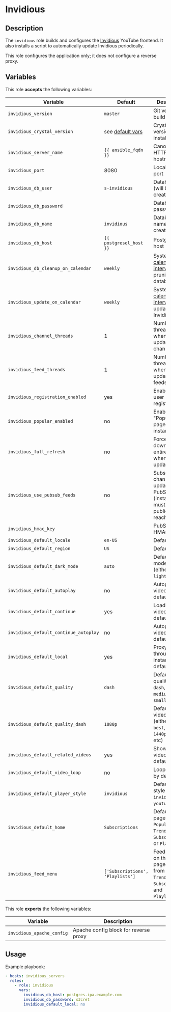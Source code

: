 Invidious
=========

Description
-----------

The `invidious` role builds and configures the [Invidious](https://invidious.io/)
YouTube frontend. It also installs a script to automatically update Invidious
periodically.

This role configures the application only; it does not configure a reverse
proxy.


Variables
---------

This role **accepts** the following variables:

Variable                              | Default                               | Description
--------------------------------------|---------------------------------------|------------
`invidious_version`                   | `master`                              | Git version to build
`invidious_crystal_version`           | see [default vars](defaults/main.yml) | Crystal version to install
`invidious_server_name`               | `{{ ansible_fqdn }}`                  | Canonical HTTP hostname
`invidious_port`                      | 8080                                  | Local listening port
`invidious_db_user`                   | `s-invidious`                         | Database user (will be created)
`invidious_db_password`               | &nbsp;                                | Database password
`invidious_db_name`                   | `invidious`                           | Database name (will be created)
`invidious_db_host`                   | `{{ postgresql_host }}`               | PostgreSQL host
`invidious_db_cleanup_on_calendar`    | `weekly`                              | Systemd [calendar interval](https://www.freedesktop.org/software/systemd/man/systemd.time.html#Calendar%20Events) for pruning database
`invidious_update_on_calendar`        | `weekly`                              | Systemd [calendar interval](https://www.freedesktop.org/software/systemd/man/systemd.time.html#Calendar%20Events) for updating Invidious
`invidious_channel_threads`           | 1                                     | Number of threads to use when updating channels
`invidious_feed_threads`              | 1                                     | Number of threads to use when updating RSS feeds
`invidious_registration_enabled`      | yes                                   | Enable new user registration
`invidious_popular_enabled`           | no                                    | Enable "Popular" page for this instance
`invidious_full_refresh`              | no                                    | Forcefully re-download entire channel when updating
`invidious_use_pubsub_feeds`          | no                                    | Subscribe to channel updates via PubSub (instance must be publicly reachable)
`invidious_hmac_key`                  | &nbsp;                                | PubSub HMAC key
`invidious_default_locale`            | `en-US`                               | Default locale
`invidious_default_region`            | `US`                                  | Default region
`invidious_default_dark_mode`         | `auto`                                | Default dark mode setting (either `dark`, `light`, or `auto`)
`invidious_default_autoplay`          | no                                    | Autoplay videos by default
`invidious_default_continue`          | yes                                   | Load next video by default
`invidious_default_continue_autoplay` | no                                    | Autoplay next video by default
`invidious_default_local`             | yes                                   | Proxy videos through instance by default
`invidious_default_quality`           | `dash`                                | Default video quality (either `dash`, `hd720`, `medium`, or `small`)
`invidious_default_quality_dash`      | `1080p`                               | Default `dash` video quality (either `auto`, `best`, `worst`, `1440p`, `1080p`, etc)
`invidious_default_related_videos`    | yes                                   | Show related videos by default
`invidious_default_video_loop`        | no                                    | Loop videos by default
`invidious_default_player_style`      | `invidious`                           | Default player style (either `invidious` or `youtube`)
`invidious_default_home`              | `Subscriptions`                       | Default home page (either `Popular`, `Trending`, `Subscriptions`, or `Playlists`)
`invidious_feed_menu`                 | `['Subscriptions', 'Playlists']`      | Feeds to show on the home page (choose from `Popular`, `Trending`, `Subscriptions`, and `Playlists`)


This role **exports** the following variables:

Variable                  | Description
--------------------------|------------
`invidious_apache_config` | Apache config block for reverse proxy

Usage
-----

Example playbook:

````yaml
- hosts: invidious_servers
  roles:
    - role: invidious
      vars:
        invidious_db_host: postgres.ipa.example.com
        invidious_db_password: s3cret
        invidious_default_local: no
````
